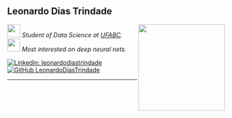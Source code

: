 <h2> Leonardo Dias Trindade </h2>

<img align='right' src="https://media0.giphy.com/media/3oKIPEqDGUULpEU0aQ/giphy.gif" width="200">

<p><em><img src="https://media4.giphy.com/media/kC33l13S3EwkP1uslB/giphy.gif" width="30"> Student of Data Science at <a href="https://www.ufabc.edu.br/">UFABC</a>.
</br>
<img src="https://media0.giphy.com/media/OJTxHkKwcM5lfi2OnW/giphy.gif" width="30"> Most interested on deep neural nets. </em></p>

[![Linkedin: leonardodiastrindade](https://img.shields.io/badge/-leonardodiastrindade-blue?style=flat-square&logo=Linkedin&logoColor=white&link=https://www.linkedin.com/in/leonardodiastrindade/)](https://www.linkedin.com/in/leonardodiastrindade)
[![GitHub LeonardoDiasTrindade](https://img.shields.io/github/followers/LeoDiasTrindade?label=follow&style=social)](https://github.com/LeoDiasTrindade)

---
